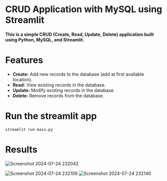 # CRUD Application with MySQL using Streamlit

#### This is a simple CRUD (Create, Read, Update, Delete) application built using Python, MySQL, and Streamlit.

# Features
- **Create:** Add new records to the database (add at first available location). 
- **Read:** View existing records in the database.
- **Update:** Modify existing records in the database.
- **Delete:** Remove records from the database.


# Run the streamlit app
`streamlit run main.py`

# Results
![Screenshot 2024-07-24 232042](https://github.com/user-attachments/assets/2a512754-a063-4605-970c-5474a53065ca)

![Screenshot 2024-07-24 232109](https://github.com/user-attachments/assets/06509505-b6a2-4820-a689-58b81d3f9f8e)
![Screenshot 2024-07-24 232140](https://github.com/user-attachments/assets/8da58b0c-0ca5-498b-b840-4d6128dbde14)
